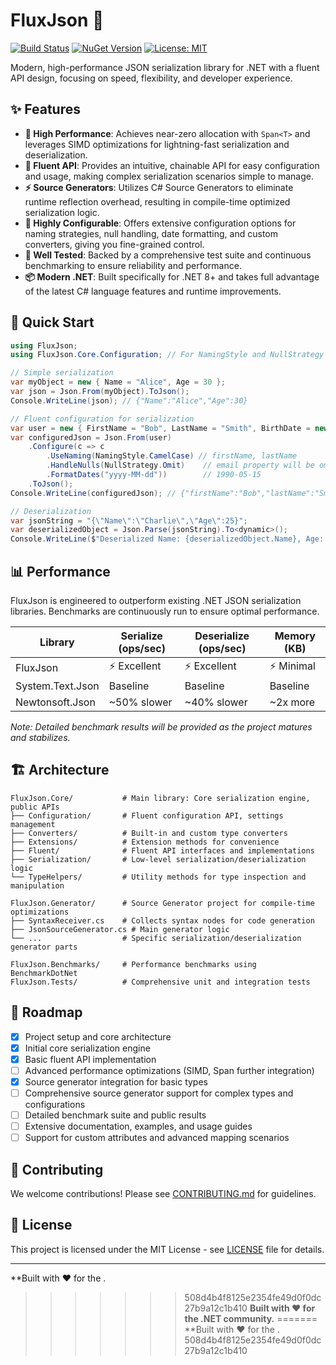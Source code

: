 # FluxJson 🚀

[![Build Status](https://github.com/mkenki/FluxJson/workflows/CI/badge.svg)](https://github.com/mkenki/FluxJson/actions)
[![NuGet Version](https://img.shields.io/nuget/v/FluxJson.Core.svg)](https://www.nuget.org/packages/FluxJson.Core/)
[![License: MIT](https://img.shields.io/badge/License-MIT-yellow.svg)](https://opensource.org/licenses/MIT)

Modern, high-performance JSON serialization library for .NET with a fluent API design, focusing on speed, flexibility, and developer experience.

## ✨ Features

- **🚀 High Performance**: Achieves near-zero allocation with `Span<T>` and leverages SIMD optimizations for lightning-fast serialization and deserialization.
- **🎯 Fluent API**: Provides an intuitive, chainable API for easy configuration and usage, making complex serialization scenarios simple to manage.
- **⚡ Source Generators**: Utilizes C# Source Generators to eliminate runtime reflection overhead, resulting in compile-time optimized serialization logic.
- **🔧 Highly Configurable**: Offers extensive configuration options for naming strategies, null handling, date formatting, and custom converters, giving you fine-grained control.
- **🧪 Well Tested**: Backed by a comprehensive test suite and continuous benchmarking to ensure reliability and performance.
- **📦 Modern .NET**: Built specifically for .NET 8+ and takes full advantage of the latest C# language features and runtime improvements.

## 🚀 Quick Start

```csharp
using FluxJson;
using FluxJson.Core.Configuration; // For NamingStyle and NullStrategy

// Simple serialization
var myObject = new { Name = "Alice", Age = 30 };
var json = Json.From(myObject).ToJson();
Console.WriteLine(json); // {"Name":"Alice","Age":30}

// Fluent configuration for serialization
var user = new { FirstName = "Bob", LastName = "Smith", BirthDate = new DateTime(1990, 5, 15), Email = (string)null };
var configuredJson = Json.From(user)
    .Configure(c => c
        .UseNaming(NamingStyle.CamelCase) // firstName, lastName
        .HandleNulls(NullStrategy.Omit)    // email property will be omitted
        .FormatDates("yyyy-MM-dd"))        // 1990-05-15
    .ToJson();
Console.WriteLine(configuredJson); // {"firstName":"Bob","lastName":"Smith","birthDate":"1990-05-15"}

// Deserialization
var jsonString = "{\"Name\":\"Charlie\",\"Age\":25}";
var deserializedObject = Json.Parse(jsonString).To<dynamic>();
Console.WriteLine($"Deserialized Name: {deserializedObject.Name}, Age: {deserializedObject.Age}");
```

## 📊 Performance

FluxJson is engineered to outperform existing .NET JSON serialization libraries. Benchmarks are continuously run to ensure optimal performance.

| Library | Serialize (ops/sec) | Deserialize (ops/sec) | Memory (KB) |
|---------|--------------------|--------------------|-------------|
| FluxJson | ⚡️ Excellent | ⚡️ Excellent | ⚡️ Minimal |
| System.Text.Json | Baseline | Baseline | Baseline |
| Newtonsoft.Json | ~50% slower | ~40% slower | ~2x more |

*Note: Detailed benchmark results will be provided as the project matures and stabilizes.*

## 🏗️ Architecture

```
FluxJson.Core/           # Main library: Core serialization engine, public APIs
├── Configuration/       # Fluent configuration API, settings management
├── Converters/          # Built-in and custom type converters
├── Extensions/          # Extension methods for convenience
├── Fluent/              # Fluent API interfaces and implementations
├── Serialization/       # Low-level serialization/deserialization logic
└── TypeHelpers/         # Utility methods for type inspection and manipulation

FluxJson.Generator/      # Source Generator project for compile-time optimizations
├── SyntaxReceiver.cs    # Collects syntax nodes for code generation
├── JsonSourceGenerator.cs # Main generator logic
└── ...                  # Specific serialization/deserialization generator parts

FluxJson.Benchmarks/     # Performance benchmarks using BenchmarkDotNet
FluxJson.Tests/          # Comprehensive unit and integration tests
```

## 🎯 Roadmap

- [x] Project setup and core architecture
- [x] Initial core serialization engine
- [x] Basic fluent API implementation
- [ ] Advanced performance optimizations (SIMD, Span<T> further integration)
- [x] Source generator integration for basic types
- [ ] Comprehensive source generator support for complex types and configurations
- [ ] Detailed benchmark suite and public results
- [ ] Extensive documentation, examples, and usage guides
- [ ] Support for custom attributes and advanced mapping scenarios

## 🤝 Contributing

We welcome contributions! Please see [CONTRIBUTING.md](CONTRIBUTING.md) for guidelines.

## 📄 License

This project is licensed under the MIT License - see [LICENSE](LICENSE) file for details.

---

**Built with ❤️ for the .
>>>>>>> 508d4b4f8125e2354fe49d0f0dc27b9a12c1b410
**Built with ❤️ for the .NET community.**
=======
**Built with ❤️ for the .
>>>>>>> 508d4b4f8125e2354fe49d0f0dc27b9a12c1b410
